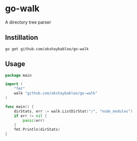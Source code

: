 # go-walk

A directory tree parser

## Instillation

```
go get github.com/akshaybabloo/go-walk
```

## Usage

```go
package main

import (
    "fmt"
    walk "github.com/akshaybabloo/go-walk"
)

func main() {
    dirStats, err := walk.ListDirStat("/", "node_modules")
    if err != nil {
        panic(err)
    }
    fmt.Println(dirStats)
}
```
